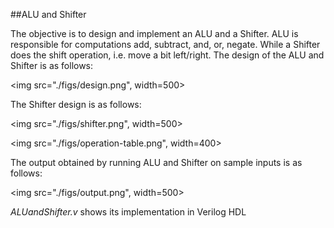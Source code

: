 ##ALU and Shifter

The objective is to design and implement an ALU and a Shifter. ALU
is responsible for computations add, subtract, and, or, negate. While
a Shifter does the shift operation, i.e. move a bit left/right. The
design of the ALU and Shifter is as follows:

<img src="./figs/design.png", width=500>

The Shifter design is as follows:

<img src="./figs/shifter.png", width=500>

<img src="./figs/operation-table.png", width=400>

The output obtained by running ALU and Shifter on sample inputs is as follows:

<img src="./figs/output.png", width=500>

_ALUandShifter.v_ shows its implementation in Verilog HDL